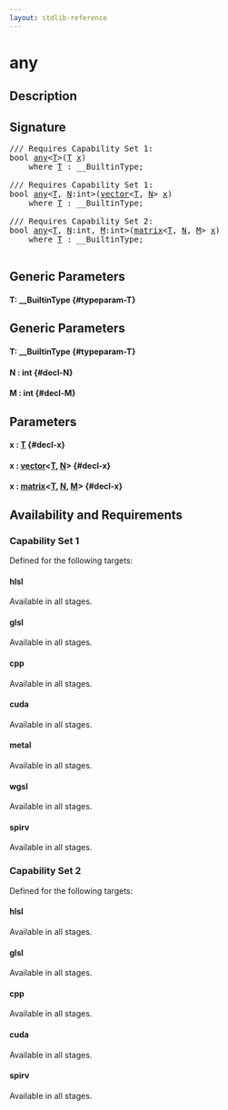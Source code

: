 ```yaml
---
layout: stdlib-reference
---
```


# any

## Description





## Signature 

<pre>
/// Requires Capability Set 1:
<span class="code_keyword">bool</span> <a href="/stdlib-reference/global-decls/any">any</a>&lt;<a href="/stdlib-reference/global-decls/any#typeparam-T" class="code_type">T</a>&gt;(<a href="/stdlib-reference/global-decls/any#typeparam-T" class="code_type">T</a> <a href="/stdlib-reference/global-decls/any#decl-x" class="code_param">x</a>)
    <span class='code_keyword'>where</span> <a href="/stdlib-reference/global-decls/any#typeparam-T" class="code_type">T</a> : __BuiltinType;

/// Requires Capability Set 1:
<span class="code_keyword">bool</span> <a href="/stdlib-reference/global-decls/any">any</a>&lt;<a href="/stdlib-reference/global-decls/any#typeparam-T" class="code_type">T</a>, <a href="/stdlib-reference/global-decls/any#decl-N" class="code_var">N</a>:<span class="code_keyword">int</span>&gt;(<a href="/stdlib-reference/types/vector/index" class="code_type">vector</a>&lt;<a href="/stdlib-reference/global-decls/any#typeparam-T" class="code_type">T</a>, <a href="/stdlib-reference/global-decls/any#decl-N" class="code_var">N</a>&gt; <a href="/stdlib-reference/global-decls/any#decl-x" class="code_param">x</a>)
    <span class='code_keyword'>where</span> <a href="/stdlib-reference/global-decls/any#typeparam-T" class="code_type">T</a> : __BuiltinType;

/// Requires Capability Set 2:
<span class="code_keyword">bool</span> <a href="/stdlib-reference/global-decls/any">any</a>&lt;<a href="/stdlib-reference/global-decls/any#typeparam-T" class="code_type">T</a>, <a href="/stdlib-reference/global-decls/any#decl-N" class="code_var">N</a>:<span class="code_keyword">int</span>, <a href="/stdlib-reference/global-decls/any#decl-M" class="code_var">M</a>:<span class="code_keyword">int</span>&gt;(<a href="/stdlib-reference/types/matrix/index" class="code_type">matrix</a>&lt;<a href="/stdlib-reference/global-decls/any#typeparam-T" class="code_type">T</a>, <a href="/stdlib-reference/global-decls/any#decl-N" class="code_var">N</a>, <a href="/stdlib-reference/global-decls/any#decl-M" class="code_var">M</a>&gt; <a href="/stdlib-reference/global-decls/any#decl-x" class="code_param">x</a>)
    <span class='code_keyword'>where</span> <a href="/stdlib-reference/global-decls/any#typeparam-T" class="code_type">T</a> : __BuiltinType;

</pre>

## Generic Parameters

#### T: \_\_BuiltinType {#typeparam-T}

## Generic Parameters

#### T: \_\_BuiltinType {#typeparam-T}
#### N  : int {#decl-N}
#### M  : int {#decl-M}

## Parameters

#### x  : [T](/stdlib-reference/global-decls/any#typeparam-T) {#decl-x}
#### x  : [vector](/stdlib-reference/types/vector/index)\<[T](/stdlib-reference/types/vector/index#typeparam-T), [N](/stdlib-reference/types/vector/index#decl-N)\> {#decl-x}
#### x  : [matrix](/stdlib-reference/types/matrix/index)\<[T](/stdlib-reference/types/matrix/T), [N](/stdlib-reference/types/matrix/index#decl-N), [M](/stdlib-reference/types/matrix/index#decl-M)\> {#decl-x}

## Availability and Requirements

### Capability Set 1

Defined for the following targets:

#### hlsl
Available in all stages.

#### glsl
Available in all stages.

#### cpp
Available in all stages.

#### cuda
Available in all stages.

#### metal
Available in all stages.

#### wgsl
Available in all stages.

#### spirv
Available in all stages.


### Capability Set 2

Defined for the following targets:

#### hlsl
Available in all stages.

#### glsl
Available in all stages.

#### cpp
Available in all stages.

#### cuda
Available in all stages.

#### spirv
Available in all stages.



